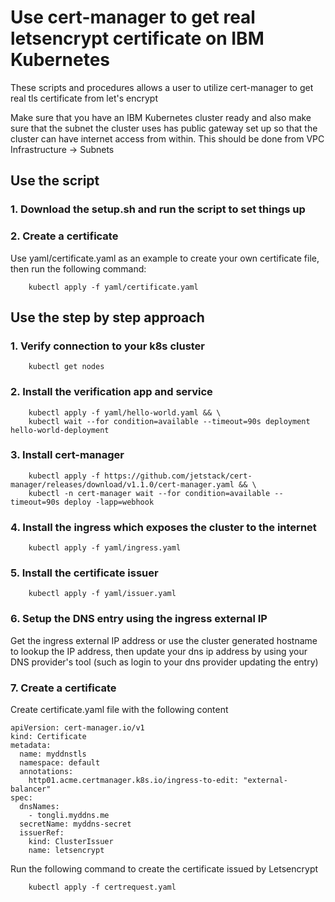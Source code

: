 # Use cert-manager to get real letsencrypt certificate on IBM Kubernetes
These scripts and procedures allows a user to utilize cert-manager to
get real tls certificate from let's encrypt

Make sure that you have an IBM Kubernetes cluster ready and also make sure
that the subnet the cluster uses has public gateway set up so that the cluster
can have internet access from within. This should be done from
VPC Infrastructure -> Subnets

## Use the script 

### 1. Download the setup.sh and run the script to set things up
### 2. Create a certificate
Use yaml/certificate.yaml as an example to create your own certificate
file, then run the following command:
```
    kubectl apply -f yaml/certificate.yaml
```


## Use the step by step approach

### 1. Verify connection to your k8s cluster

```
    kubectl get nodes
```

### 2. Install the verification app and service

```
    kubectl apply -f yaml/hello-world.yaml && \
    kubectl wait --for condition=available --timeout=90s deployment hello-world-deployment
```

### 3. Install cert-manager

```
    kubectl apply -f https://github.com/jetstack/cert-manager/releases/download/v1.1.0/cert-manager.yaml && \
    kubectl -n cert-manager wait --for condition=available --timeout=90s deploy -lapp=webhook
```

### 4. Install the ingress which exposes the cluster to the internet

```
    kubectl apply -f yaml/ingress.yaml
```

### 5. Install the certificate issuer

```
    kubectl apply -f yaml/issuer.yaml
```

### 6. Setup the DNS entry using the ingress external IP

Get the ingress external IP address or use the cluster generated hostname to lookup
the IP address, then update your dns ip address by using your DNS provider's tool
(such as login to your dns provider updating the entry)

### 7. Create a certificate

Create certificate.yaml file with the following content

```
apiVersion: cert-manager.io/v1
kind: Certificate
metadata:
  name: myddnstls
  namespace: default
  annotations:
    http01.acme.certmanager.k8s.io/ingress-to-edit: "external-balancer"
spec:
  dnsNames:
    - tongli.myddns.me
  secretName: myddns-secret
  issuerRef:
    kind: ClusterIssuer
    name: letsencrypt
```
Run the following command to create the certificate issued by Letsencrypt

```
    kubectl apply -f certrequest.yaml
```